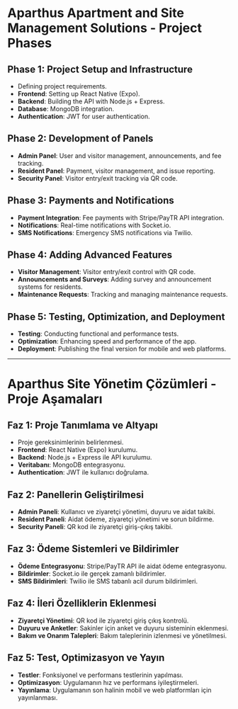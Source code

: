 # Aparthus Apartment and Site Management Solutions - Project Phases

## Phase 1: Project Setup and Infrastructure
- Defining project requirements.
- **Frontend**: Setting up React Native (Expo).
- **Backend**: Building the API with Node.js + Express.
- **Database**: MongoDB integration.
- **Authentication**: JWT for user authentication.

## Phase 2: Development of Panels
- **Admin Panel**: User and visitor management, announcements, and fee tracking.
- **Resident Panel**: Payment, visitor management, and issue reporting.
- **Security Panel**: Visitor entry/exit tracking via QR code.

## Phase 3: Payments and Notifications
- **Payment Integration**: Fee payments with Stripe/PayTR API integration.
- **Notifications**: Real-time notifications with Socket.io.
- **SMS Notifications**: Emergency SMS notifications via Twilio.

## Phase 4: Adding Advanced Features
- **Visitor Management**: Visitor entry/exit control with QR code.
- **Announcements and Surveys**: Adding survey and announcement systems for residents.
- **Maintenance Requests**: Tracking and managing maintenance requests.

## Phase 5: Testing, Optimization, and Deployment
- **Testing**: Conducting functional and performance tests.
- **Optimization**: Enhancing speed and performance of the app.
- **Deployment**: Publishing the final version for mobile and web platforms.

---
# Aparthus Site Yönetim Çözümleri - Proje Aşamaları

## Faz 1: Proje Tanımlama ve Altyapı
- Proje gereksinimlerinin belirlenmesi.
- **Frontend**: React Native (Expo) kurulumu.
- **Backend**: Node.js + Express ile API kurulumu.
- **Veritabanı**: MongoDB entegrasyonu.
- **Authentication**: JWT ile kullanıcı doğrulama.

## Faz 2: Panellerin Geliştirilmesi
- **Admin Paneli**: Kullanıcı ve ziyaretçi yönetimi, duyuru ve aidat takibi.
- **Resident Paneli**: Aidat ödeme, ziyaretçi yönetimi ve sorun bildirme.
- **Security Paneli**: QR kod ile ziyaretçi giriş-çıkış takibi.

## Faz 3: Ödeme Sistemleri ve Bildirimler
- **Ödeme Entegrasyonu**: Stripe/PayTR API ile aidat ödeme entegrasyonu.
- **Bildirimler**: Socket.io ile gerçek zamanlı bildirimler.
- **SMS Bildirimleri**: Twilio ile SMS tabanlı acil durum bildirimleri.

## Faz 4: İleri Özelliklerin Eklenmesi
- **Ziyaretçi Yönetimi**: QR kod ile ziyaretçi giriş çıkış kontrolü.
- **Duyuru ve Anketler**: Sakinler için anket ve duyuru sisteminin eklenmesi.
- **Bakım ve Onarım Talepleri**: Bakım taleplerinin izlenmesi ve yönetilmesi.

## Faz 5: Test, Optimizasyon ve Yayın
- **Testler**: Fonksiyonel ve performans testlerinin yapılması.
- **Optimizasyon**: Uygulamanın hız ve performans iyileştirmeleri.
- **Yayınlama**: Uygulamanın son halinin mobil ve web platformları için yayınlanması.
